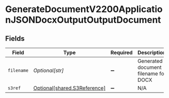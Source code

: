 # GenerateDocumentV2200ApplicationJSONDocxOutputOutputDocument


## Fields

| Field                                                              | Type                                                               | Required                                                           | Description                                                        | Example                                                            |
| ------------------------------------------------------------------ | ------------------------------------------------------------------ | ------------------------------------------------------------------ | ------------------------------------------------------------------ | ------------------------------------------------------------------ |
| `filename`                                                         | *Optional[str]*                                                    | :heavy_minus_sign:                                                 | Generated document filename for DOCX                               | my-template-OR-001.docx                                            |
| `s3ref`                                                            | [Optional[shared.S3Reference]](../../models/shared/s3reference.md) | :heavy_minus_sign:                                                 | N/A                                                                |                                                                    |
